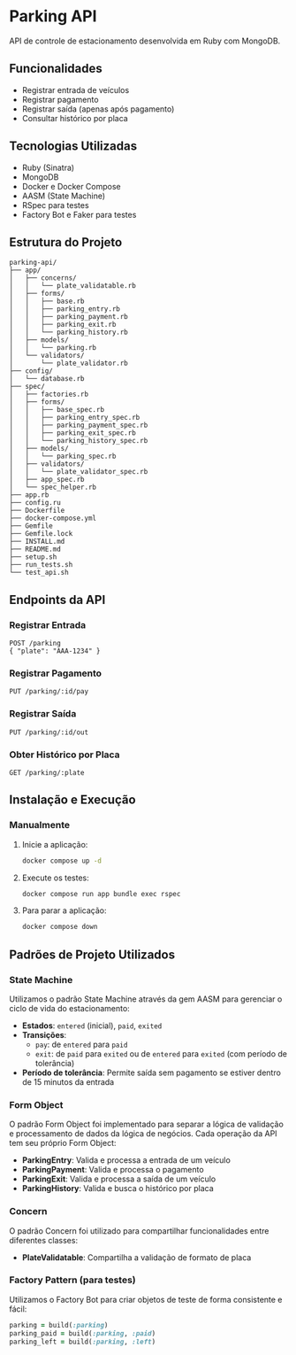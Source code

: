# Parking API

API de controle de estacionamento desenvolvida em Ruby com MongoDB.

## Funcionalidades

- Registrar entrada de veículos
- Registrar pagamento
- Registrar saída (apenas após pagamento)
- Consultar histórico por placa

## Tecnologias Utilizadas

- Ruby (Sinatra)
- MongoDB
- Docker e Docker Compose
- AASM (State Machine)
- RSpec para testes
- Factory Bot e Faker para testes

## Estrutura do Projeto

```
parking-api/
├── app/
│   ├── concerns/
│   │   └── plate_validatable.rb
│   ├── forms/
│   │   ├── base.rb
│   │   ├── parking_entry.rb
│   │   ├── parking_payment.rb
│   │   ├── parking_exit.rb
│   │   └── parking_history.rb
│   ├── models/
│   │   └── parking.rb
│   └── validators/
│       └── plate_validator.rb
├── config/
│   └── database.rb
├── spec/
│   ├── factories.rb
│   ├── forms/
│   │   ├── base_spec.rb
│   │   ├── parking_entry_spec.rb
│   │   ├── parking_payment_spec.rb
│   │   ├── parking_exit_spec.rb
│   │   └── parking_history_spec.rb
│   ├── models/
│   │   └── parking_spec.rb
│   ├── validators/
│   │   └── plate_validator_spec.rb
│   ├── app_spec.rb
│   └── spec_helper.rb
├── app.rb
├── config.ru
├── Dockerfile
├── docker-compose.yml
├── Gemfile
├── Gemfile.lock
├── INSTALL.md
├── README.md
├── setup.sh
├── run_tests.sh
└── test_api.sh
```

## Endpoints da API

### Registrar Entrada
```
POST /parking
{ "plate": "AAA-1234" }
```

### Registrar Pagamento
```
PUT /parking/:id/pay
```

### Registrar Saída
```
PUT /parking/:id/out
```

### Obter Histórico por Placa
```
GET /parking/:plate
```

## Instalação e Execução

### Manualmente

1. Inicie a aplicação:
   ```bash
   docker compose up -d
   ```

2. Execute os testes:
   ```bash
   docker compose run app bundle exec rspec
   ```

3. Para parar a aplicação:
   ```bash
   docker compose down
   ```

## Padrões de Projeto Utilizados

### State Machine

Utilizamos o padrão State Machine através da gem AASM para gerenciar o ciclo de vida do estacionamento:

- **Estados**: `entered` (inicial), `paid`, `exited`
- **Transições**: 
  - `pay`: de `entered` para `paid`
  - `exit`: de `paid` para `exited` ou de `entered` para `exited` (com período de tolerância)
- **Período de tolerância**: Permite saída sem pagamento se estiver dentro de 15 minutos da entrada

### Form Object

O padrão Form Object foi implementado para separar a lógica de validação e processamento de dados da lógica de negócios. Cada operação da API tem seu próprio Form Object:

- **ParkingEntry**: Valida e processa a entrada de um veículo
- **ParkingPayment**: Valida e processa o pagamento
- **ParkingExit**: Valida e processa a saída de um veículo
- **ParkingHistory**: Valida e busca o histórico por placa

### Concern

O padrão Concern foi utilizado para compartilhar funcionalidades entre diferentes classes:

- **PlateValidatable**: Compartilha a validação de formato de placa

### Factory Pattern (para testes)

Utilizamos o Factory Bot para criar objetos de teste de forma consistente e fácil:

```ruby
parking = build(:parking)
parking_paid = build(:parking, :paid)
parking_left = build(:parking, :left)
```

